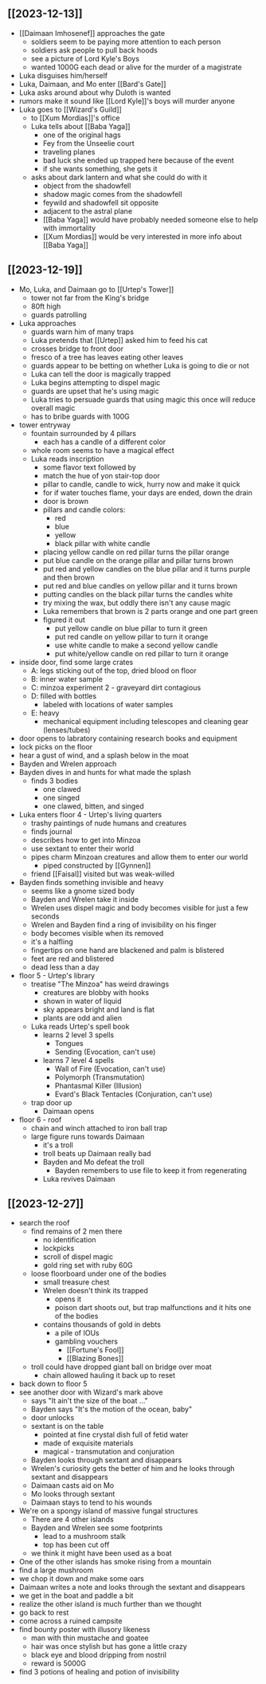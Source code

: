 ## [[2023-12-13]]
- [[Daimaan Imhosenef]] approaches the gate
	- soldiers seem to be paying more attention to each person
	- soldiers ask people to pull back hoods
	- see a picture of Lord Kyle's Boys
	- wanted 1000G each dead or alive for the murder of a magistrate
- Luka disguises him/herself
- Luka, Daimaan, and Mo enter [[Bard's Gate]]
- Luka asks around about why Duloth is wanted
- rumors make it sound like [[Lord Kyle]]'s boys will murder anyone
- Luka goes to [[Wizard's Guild]]
	- to [[Xum Mordias]]'s office
	- Luka tells about [[Baba Yaga]]
		- one of the original hags
		- Fey from the Unseelie court
		- traveling planes
		- bad luck she ended up trapped here because of the event
		- if she wants something, she gets it
	- asks about dark lantern and what she could do with it
		- object from the shadowfell
		- shadow magic comes from the shadowfell
		- feywild and shadowfell sit opposite
		- adjacent to the astral plane
		- [[Baba Yaga]] would have probably needed someone else to help with immortality
		- [[Xum Mordias]] would be very interested in more info about [[Baba Yaga]]

## [[2023-12-19]]
- Mo, Luka, and Daimaan go to [[Urtep's Tower]]
  - tower not far from the King's bridge
  - 80ft high
  - guards patrolling
- Luka approaches
  - guards warn him of many traps
  - Luka pretends that [[Urtep]] asked him to feed his cat
  - crosses bridge to front door
  - fresco of a tree has leaves eating other leaves
  - guards appear to be betting on whether Luka is going to die or not
  - Luka can tell the door is magically trapped
  - Luka begins attempting to dispel magic
  - guards are upset that he's using magic
  - Luka tries to persuade guards that using magic this once will reduce overall magic
  - has to bribe guards with 100G
- tower entryway
  - fountain surrounded by 4 pillars
    - each has a candle of a different color
  - whole room seems to have a magical effect
  - Luka reads inscription
    - some flavor text followed by
    - match the hue of yon stair-top door
    - pillar to candle, candle to wick, hurry now and make it quick
    - for if water touches flame, your days are ended, down the drain
    - door is brown
    - pillars and candle colors:
      - red
      - blue
      - yellow
      - black pillar with white candle
    - placing yellow candle on red pillar turns the pillar orange
    - put blue candle on the orange pillar and pillar turns brown
    - put red and yellow candles on the blue pillar and it turns purple and then brown
    - put red and blue candles on yellow pillar and it turns brown
    - putting candles on the black pillar turns the candles white
    - try mixing the wax, but oddly there isn't any cause magic
    - Luka remembers that brown is 2 parts orange and one part green
    - figured it out
      - put yellow candle on blue pillar to turn it green
      - put red candle on yellow pillar to turn it orange
      - use white candle to make a second yellow candle
      - put white/yellow candle on red pillar to turn it orange
- inside door, find some large crates
  - A: legs sticking out of the top, dried blood on floor 
  - B: inner water sample
  - C: minzoa experiment 2 - graveyard dirt contagious
  - D: filled with bottles
    - labeled with locations of water samples
  - E: heavy
    - mechanical equipment including telescopes and cleaning gear (lenses/tubes)
- door opens to labratory containing research books and equipment
- lock picks on the floor
- hear a gust of wind, and a splash below in the moat
- Bayden and Wrelen approach
- Bayden dives in and hunts for what made the splash
  - finds 3 bodies
    - one clawed
    - one singed
    - one clawed, bitten, and singed
- Luka enters floor 4 - Urtep's living quarters
  - trashy paintings of nude humans and creatures
  - finds journal
  - describes how to get into Minzoa
  - use sextant to enter their world 
  - pipes charm Minzoan creatures and allow them to enter our world
	  - piped constructed by [[Gynnen]]
  - friend [[Faisal]] visited but was weak-willed
- Bayden finds something invisible and heavy
  - seems like a gnome sized body
  - Bayden and Wrelen take it inside
  - Wrelen uses dispel magic and body becomes visible for just a few seconds
  - Wrelen and Bayden find a ring of invisibility on his finger
  - body becomes visible when its removed
  - it's a halfling
  - fingertips on one hand are blackened and palm is blistered
  - feet are red and blistered
  - dead less than a day
- floor 5 - Urtep's library
  - treatise "The Minzoa" has weird drawings
    - creatures are blobby with hooks
    - shown in water of liquid
    - sky appears bright and land is flat
    - plants are odd and alien
  - Luka reads Urtep's spell book
    - learns 2 level 3 spells
      - Tongues
      - Sending (Evocation, can't use)
    - learns 7 level 4 spells
      - Wall of Fire (Evocation, can't use)
      - Polymorph (Transmutation)
      - Phantasmal Killer (Illusion)
      - Evard's Black Tentacles (Conjuration, can't use)
  - trap door up
    - Daimaan opens
- floor 6 - roof
  - chain and winch attached to iron ball trap
  - large figure runs towards Daimaan
    - it's a troll
    - troll beats up Daimaan really bad
    - Bayden and Mo defeat the troll
      - Bayden remembers to use file to keep it from regenerating
    - Luka revives Daimaan

## [[2023-12-27]]
- search the roof
	- find remains of 2 men there
		- no identification
		- lockpicks
		- scroll of dispel magic
		- gold ring set with ruby 60G
	- loose floorboard under one of the bodies
		- small treasure chest
		- Wrelen doesn't think its trapped
			- opens it
			- poison dart shoots out, but trap malfunctions and it hits one of the bodies
		- contains thousands of gold in debts
			- a pile of IOUs
			- gambling vouchers
				- [[Fortune's Fool]]
				- [[Blazing Bones]]
	- troll could have dropped giant ball on bridge over moat
		- chain allowed hauling it back up to reset
- back down to floor 5
- see another door with Wizard's mark above
	- says "It ain't the size of the boat ..."
	- Bayden says "It's the motion of the ocean, baby"
	- door unlocks
	- sextant is on the table
		- pointed at fine crystal dish full of fetid water
		- made of exquisite materials
		- magical - transmutation and conjuration
	- Bayden looks through sextant and disappears
	- Wrelen's curiosity gets the better of him and he looks through sextant and disappears
	- Daimaan casts aid on Mo
	- Mo looks through sextant
	- Daimaan stays to tend to his wounds
- We're on a spongy island of massive fungal structures
	- There are 4 other islands
	- Bayden and Wrelen see some footprints
		- lead to a mushroom stalk
		- top has been cut off
	- we think it might have been used as a boat
- One of the other islands has smoke rising from a mountain
- find a large mushroom
- we chop it down and make some oars
- Daimaan writes a note and looks through the sextant and disappears
- we get in the boat and paddle a bit
- realize the other island is much further than we thought
- go back to rest
- come across a ruined campsite
- find bounty poster with illusory likeness
	- man with thin mustache and goatee
	- hair was once stylish but has gone a little crazy
	- black eye and blood dripping from nostril
	- reward is 5000G
- find 3 potions of healing and potion of invisibility